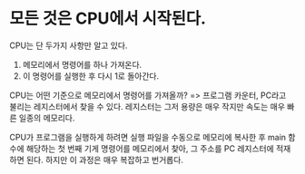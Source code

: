 # 모든 것은 CPU에서 시작된다.

CPU는 단 두가지 사항만 알고 있다.

1. 메모리에서 명령어를 하나 가져온다.
2. 이 명령어를 실행한 후 다시 1로 돌아간다.

CPU는 어떤 기준으로 메모리에서 명령어를 가져올까?
=> 프로그램 카운터, PC라고 불리는 레지스터에서 찾을 수 있다.
레지스터는 그저 용량은 매우 작지만 속도는 매우 빠른 일종의 메모리다.

CPU가 프로그램을 실행하게 하려면 실행 파일을 수동으로 메모리에 복사한 후 main 함수에 해당하는 첫 번째 기게 명령어를 메모리에서 찾아,
그 주소를 PC 레지스터에 적재하면 된다. 하지만 이 과정은 매우 복잡하고 번거롭다.
